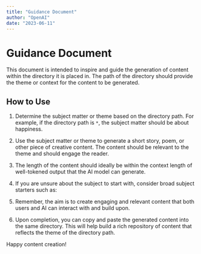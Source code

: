 ```yaml
---
title: "Guidance Document"
author: "OpenAI"
date: "2023-06-11"
---
```


# Guidance Document

This document is intended to inspire and guide the generation of content within the directory it is placed in. The path of the directory should provide the theme or context for the content to be generated.

## How to Use

1. Determine the subject matter or theme based on the directory path. For example, if the directory path is `*`, the subject matter should be about happiness.

2. Use the subject matter or theme to generate a short story, poem, or other piece of creative content. The content should be relevant to the theme and should engage the reader.

3. The length of the content should ideally be within the context length of well-tokened output that the AI model can generate.

4. If you are unsure about the subject to start with, consider broad subject starters such as:

5. Remember, the aim is to create engaging and relevant content that both users and AI can interact with and build upon.

6. Upon completion, you can copy and paste the generated content into the same directory. This will help build a rich repository of content that reflects the theme of the directory path.

Happy content creation!
